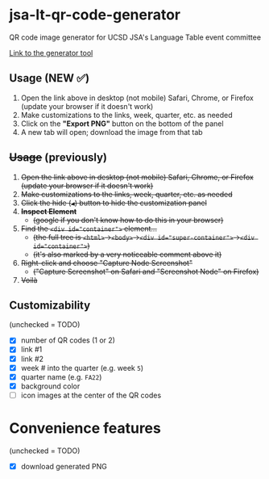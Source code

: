 # jsa-lt-qr-code-generator
QR code image generator for UCSD JSA's Language Table event committee

[Link to the generator tool](https://vince14genius.github.io/jsa-lt-qr-code-generator/)

## Usage (NEW ✅)

1. Open the link above in desktop (not mobile) Safari, Chrome, or Firefox (update your browser if it doesn't work)
2. Make customizations to the links, week, quarter, etc. as needed
3. Click on the **"Export PNG"** button on the bottom of the panel
4. A new tab will open; download the image from that tab

## ~~Usage~~ (previously)

1. ~~Open the link above in desktop (not mobile) Safari, Chrome, or Firefox (update your browser if it doesn't work)~~
2. ~~Make customizations to the links, week, quarter, etc. as needed~~
3. ~~Click the hide (`◀︎`) button to hide the customization panel~~
4. ~~**Inspect Element**~~
    - ~~(google if you don't know how to do this in your browser)~~
5. ~~Find the `<div id="container">` element...~~
    - ~~(the full tree is `<html>`→`<body>`→`<div id="super-container">`→`<div id="container">`)~~
    - ~~(it's also marked by a very noticeable comment above it)~~
6. ~~Right-click and choose "Capture Node Screenshot"~~
    - ~~("Capture Screenshot" on Safari and "Screenshot Node" on Firefox)~~
7. ~~Voilà~~

## Customizability

(unchecked = TODO)

 - [x] number of QR codes (1 or 2)
 - [x] link #1
 - [x] link #2
 - [x] week # into the quarter (e.g. week `5`)
 - [x] quarter name (e.g. `FA22`)
 - [x] background color
 - [ ] icon images at the center of the QR codes
 
# Convenience features

(unchecked = TODO)

 - [x] download generated PNG
